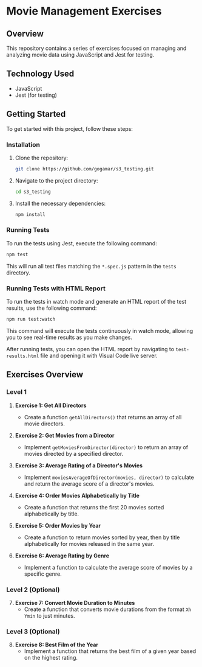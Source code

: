 # Movie Management Exercises

## Overview

This repository contains a series of exercises focused on managing and analyzing movie data using JavaScript and Jest for testing.

## Technology Used

- JavaScript
- Jest (for testing)

## Getting Started

To get started with this project, follow these steps:

### Installation

1. Clone the repository:

   ```bash
   git clone https://github.com/gogamar/s3_testing.git
   ```

2. Navigate to the project directory:

   ```bash
   cd s3_testing
   ```

3. Install the necessary dependencies:

   ```bash
   npm install
   ```

### Running Tests

To run the tests using Jest, execute the following command:

```bash
npm test
```

This will run all test files matching the `*.spec.js` pattern in the `tests` directory.

### Running Tests with HTML Report

To run the tests in watch mode and generate an HTML report of the test results, use the following command:

```bash
npm run test:watch
```

This command will execute the tests continuously in watch mode, allowing you to see real-time results as you make changes.

After running tests, you can open the HTML report by navigating to `test-results.html` file and opening it with Visual Code live server.

## Exercises Overview

### Level 1

1. **Exercise 1: Get All Directors**

   - Create a function `getAllDirectors()` that returns an array of all movie directors.

2. **Exercise 2: Get Movies from a Director**

   - Implement `getMoviesFromDirector(director)` to return an array of movies directed by a specified director.

3. **Exercise 3: Average Rating of a Director's Movies**

   - Implement `moviesAverageOfDirector(movies, director)` to calculate and return the average score of a director's movies.

4. **Exercise 4: Order Movies Alphabetically by Title**

   - Create a function that returns the first 20 movies sorted alphabetically by title.

5. **Exercise 5: Order Movies by Year**

   - Create a function to return movies sorted by year, then by title alphabetically for movies released in the same year.

6. **Exercise 6: Average Rating by Genre**
   - Implement a function to calculate the average score of movies by a specific genre.

### Level 2 (Optional)

7. **Exercise 7: Convert Movie Duration to Minutes**
   - Create a function that converts movie durations from the format `Xh Ymin` to just minutes.

### Level 3 (Optional)

8. **Exercise 8: Best Film of the Year**
   - Implement a function that returns the best film of a given year based on the highest rating.
